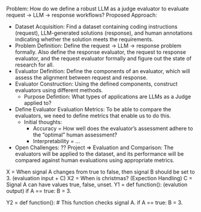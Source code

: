Problem: How do we define a robust LLM as a judge evaluator to evaluate request -> LLM -> response workflows?
Proposed Approach: 
- Dataset Acquisition: Find a dataset containing coding instructions (request), LLM-generated solutions (response), and human annotations indicating whether the solution meets the requirements.
- Problem Definition: Define the request -> LLM -> response problem formally. Also define the response evaluator, the request to response evaluator, and the request evaluator formally and figure out the state of research for all. 
- Evaluator Definition: Define the components of an evaluator, which will assess the alignment between request and response.
- Evaluator Construction: Using the defined components, construct evaluators using different methods.
    - Purpose Defintion: What types of applications are LLMs as a Judge applied to? 
- Define Evaluator Evaluation Metrics: To be able to compare the evaluators, we need to define metrics that enable us to do this. 
    - Initial thoughts: 
        - Accuracy = How well does the evaluator’s assessment adhere to the “optimal” human assessment?
        - Interpretability = …
- Open Challenges: ??
Project => Evaluation and Comparison: The evaluators will be applied to the dataset, and its performance will be compared against human evaluations using appropriate metrics.


X = When signal A changes from true to false, then signal B should be set to 3. (evaluation input + C)
X2 = When is christmas? (Expection Handling)
C = Signal A can have values true, false, unset. 
Y1 = def function(): (evalution output)
    if A == true:
        B = 3. 

Y2 = def function(): 
    # This function checks signal A.
    if A == true: 
        B = 3.